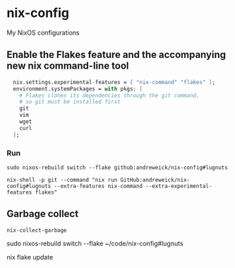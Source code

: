 # nix-config
My NixOS configurations


## Enable the Flakes feature and the accompanying new nix command-line tool

```nix
  nix.settings.experimental-features = [ "nix-command" "flakes" ];
  environment.systemPackages = with pkgs; [
    # Flakes clones its dependencies through the git command,
    # so git must be installed first
    git
    vim
    wget
    curl
  ];
```


### Run

```shell
sudo nixos-rebuild switch --flake github:andreweick/nix-config#lugnuts
```

```shell
nix-shell -p git --command "nix run GitHub:andreweick/nix-config#lugnuts --extra-features nix-command --extra-experimental-features flakes"
```

## Garbage collect

```shell
nix-collect-garbage
```

sudo nixos-rebuild switch --flake ~/code/nix-config#lugnuts

nix flake update
